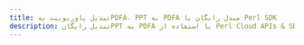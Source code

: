---title: تبدیل پاورپوینت بهPDFA، PPT به PDFA مبدل رایگان یا Perl SDKdescription: تبدیل رایگانPPT به PDFA با استفاده از Perl Cloud APIs & SDK. همچنین اسناد Microsoft PowerPoint را در Cloud ایجاد، ویرایش و رندر کنید.---